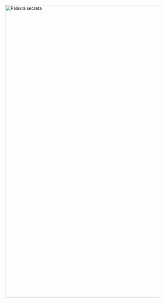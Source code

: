 <img width="960" alt="Palavra secreta" src="https://user-images.githubusercontent.com/107754956/228710287-ab245df9-78db-4e3e-882f-bf6d89a5c059.png">
